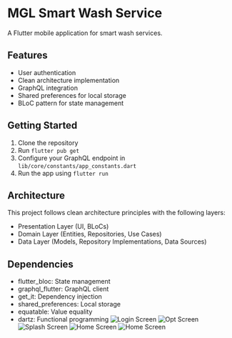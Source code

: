 # MGL Smart Wash Service

A Flutter mobile application for smart wash services.

## Features

- User authentication
- Clean architecture implementation
- GraphQL integration
- Shared preferences for local storage
- BLoC pattern for state management

## Getting Started

1. Clone the repository
2. Run `flutter pub get`
3. Configure your GraphQL endpoint in `lib/core/constants/app_constants.dart`
4. Run the app using `flutter run`

## Architecture

This project follows clean architecture principles with the following layers:

- Presentation Layer (UI, BLoCs)
- Domain Layer (Entities, Repositories, Use Cases)
- Data Layer (Models, Repository Implementations, Data Sources)

## Dependencies
- flutter_bloc: State management
- graphql_flutter: GraphQL client
- get_it: Dependency injection
- shared_preferences: Local storage
- equatable: Value equality
- dartz: Functional programming
![Login Screen](screenshot/login.png)
![Opt Screen](screenshot/opt.png)
![Splash Screen](screenshot/splash.png)
![Home Screen](screenshot/home.png)
![Home Screen](screenshot/wash.png)